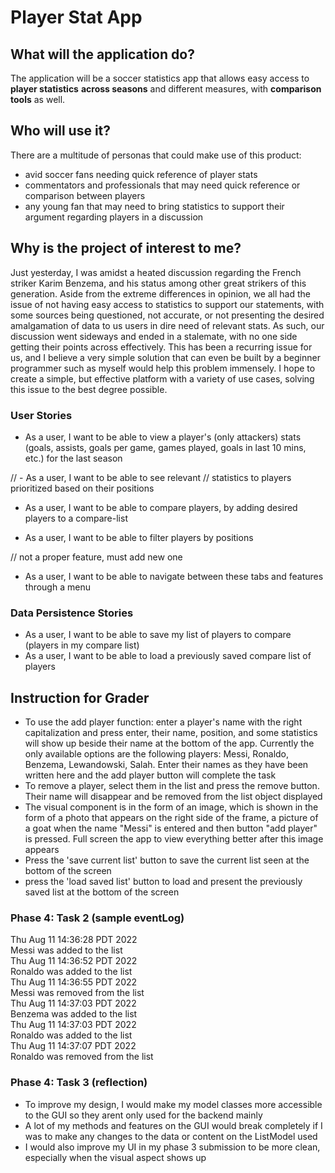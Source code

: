 # Player Stat App


## What will the application do?

The application will be a soccer statistics app that allows 
easy access to **player statistics** **across seasons** and different 
measures, with **comparison tools** as well.


## Who will use it?

There are a multitude of personas that could make use of 
this product: 

- avid soccer fans needing quick reference of player stats
- commentators and professionals that may need quick reference
or comparison between players
- any young fan that may need to bring statistics to support
their argument regarding players in a discussion

  


## Why is the project of interest to me?

Just yesterday, I was amidst a heated discussion regarding 
the French striker Karim Benzema, and his status among
other great strikers of this generation. Aside from the 
extreme differences in opinion, we all had the issue of
not having easy access to statistics to support our statements,
with some sources being questioned, not accurate, or not
presenting the desired amalgamation of data to us users in 
dire need of relevant stats. As such, our discussion went 
sideways and ended in a stalemate, with no one side getting 
their points across effectively. This has been a recurring 
issue for us, and I believe a very simple solution that can 
even be built by a beginner programmer such as myself would 
help this problem immensely. I hope to create a simple, but 
effective platform with a variety of use cases, solving this
issue to the best degree possible. 



### User Stories

- As a user, I want to be able to view a player's (only attackers) stats (goals,
assists, goals per game, games played, goals in last 10 mins, etc.)
for the last season

// - As a user, I want to be able to see relevant 
// statistics to players prioritized based on their positions

- As a user, I want to be able to compare players, by adding
desired players to a compare-list

- As a user, I want to be able to filter players by positions

// not a proper feature, must add new one
- As a user, I want to be able to navigate between these tabs
  and features through a menu

### Data Persistence Stories

- As a user, I want to be able to save my list of players to 
compare (players in my compare list)
- As a user, I want to be able to load a previously saved
compare list of players


## Instruction for Grader

- To use the add player function: enter a player's name with the right capitalization and 
press enter, their name, position, and some statistics will show up beside their name at 
the bottom of the app. Currently the only available options are the following players: Messi,
Ronaldo, Benzema, Lewandowski, Salah. Enter their names as they have been written here and 
the add player button will complete the task
- To remove a player, select them in the list and press the remove button. Their name will 
disappear and be removed from the list object displayed
- The visual component is in the form of an image, which is shown in
the form of a photo that appears on the right side of the 
frame, a picture of a goat when the name "Messi" is 
entered and then button "add player" is pressed. Full screen the app
to view everything better after this image appears
- Press the 'save current list' button to save the current list seen at the bottom of the screen
- press the 'load saved list' button to load and present the previously saved list at the 
bottom of the screen


### Phase 4: Task 2 (sample eventLog)

Thu Aug 11 14:36:28 PDT 2022 \
Messi was added to the list \
Thu Aug 11 14:36:52 PDT 2022 \
Ronaldo was added to the list \
Thu Aug 11 14:36:55 PDT 2022 \
Messi was removed from the list \
Thu Aug 11 14:37:03 PDT 2022 \
Benzema was added to the list  \
Thu Aug 11 14:37:03 PDT 2022 \
Ronaldo was added to the list \
Thu Aug 11 14:37:07 PDT 2022 \
Ronaldo was removed from the list 


### Phase 4: Task 3 (reflection)

- To improve my design, I would make my model classes 
more accessible to the GUI so they arent only used for the backend mainly
- A lot of my methods and features on the GUI would break completely
if I was to make any changes to the data or content on the ListModel used
- I would also improve my UI in my phase 3 submission to be more clean,
especially when the visual aspect shows up
